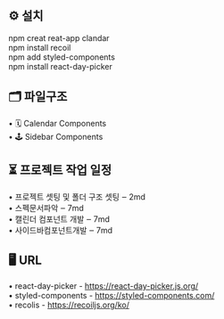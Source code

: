 ## ⚙️ 설치
npm creat reat-app clandar </br>
npm install recoil </br>
npm add styled-components </br>
npm install react-day-picker </br>

## 🗂 파일구조
• 🗓 Calendar Components </br>
• 🕹 Sidebar Components </br>

## ⏳ 프로젝트 작업 일정
• 프로젝트 셋팅 및 폴더 구조 셋팅 ‒ 2md </br>
• 스펙문서파악 ‒ 7md </br>
• 캘린더 컴포넌트 개발 ‒ 7md </br> 
• 사이드바컴포넌트개발 ‒ 7md </br>

## 🖥 URL
• react-day-picker - https://react-day-picker.js.org/  </br>
• styled-components - https://styled-components.com/ </br>
• recolis - https://recoiljs.org/ko/ </br>
